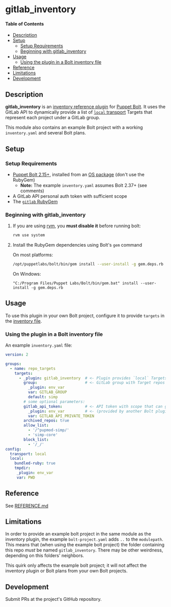 # gitlab_inventory

#### Table of Contents

<!-- vim-markdown-toc GFM -->

* [Description](#description)
* [Setup](#setup)
  * [Setup Requirements](#setup-requirements)
  * [Beginning with gitlab_inventory](#beginning-with-gitlab_inventory)
* [Usage](#usage)
  * [Using the plugin in a Bolt inventory file](#using-the-plugin-in-a-bolt-inventory-file)
* [Reference](#reference)
* [Limitations](#limitations)
* [Development](#development)

<!-- vim-markdown-toc -->

## Description

**gitlab_inventory** is an [inventory reference plugin] for [Puppet
Bolt]. It uses the GitLab API to dynamically provide a list of [`local`
transport] Targets that represent each project under a GitLab group.

This module also contains an example Bolt project with a working
`inventory.yaml` and several Bolt plans.

## Setup

### Setup Requirements

* [Puppet Bolt 2.15+][bolt], installed from an [OS package][bolt-install] (don't use the RubyGem)
  * **Note:** The example `inventory.yaml` assumes Bolt 2.37+ (see comments)
* A GitLab API personal auth token with sufficient scope
* The [`gitlab` RubyGem][gitlab-rb]

### Beginning with gitlab_inventory

1. If you are using [rvm], you **must disable it** before running bolt:

   ```sh
   rvm use system
   ```

2. Install the RubyGem dependencies using Bolt's `gem` command

   On most platforms:

   ```sh
   /opt/puppetlabs/bolt/bin/gem install --user-install -g gem.deps.rb
   ```

   On Windows:

   ```pwsh
   "C:/Program Files/Puppet Labs/Bolt/bin/gem.bat" install --user-install -g gem.deps.rb
   ```

## Usage

To use this plugin in your own Bolt project, configure it to provide `targets`
in the [inventory file].

### Using the plugin in a Bolt inventory file

An example `inventory.yaml` file:

```yaml
version: 2

groups:
  - name: repo_targets
    targets:
      - _plugin: gitlab_inventory  # <- Plugin provides `local` Targets
        group:                     # <- GitLab group with Target repos
          _plugin: env_var
          var: GITLAB_GROUP
          default: simp
        # some optional parameters:
        gitlab_api_token:          # <- API token with scope that can get repos
          _plugin: env_var         # <- (provided by another Bolt plugin)
          var: GITLAB_API_PRIVATE_TOKEN
        archived_repos: true
        allow_list:
          - '/^pupmod-simp/'
          - 'simp-core'
        block_list:
          - '/_/'
config:
  transport: local
  local:
    bundled-ruby: true
    tmpdir:
     _plugin: env_var
     var: PWD

```

## Reference

See [REFERENCE.md](./REFERENCE.md)

## Limitations

In order to provide an example bolt project in the same module as the inventory
plugin, the example `bolt-project.yaml` adds `..` to the `modulepath`.  This
means that (when using the example bolt project) the folder containing this repo
_must_ be named `gitlab_inventory`.  There may be other weirdness, depending on
this folders' neighbors.

This quirk only affects the example bolt project; it will not affect the
inventory plugin or Bolt plans from your own Bolt projects.

## Development

Submit PRs at the project's GitHub repository.

[bolt]: https://puppet.com/docs/bolt/latest/bolt.html
[bolt-install]: https://puppet.com/docs/bolt/latest/bolt_installing.html
[inventory file]: https://puppet.com/docs/bolt/latest/inventory_file_v2.html
[inventory reference plugin]: https://puppet.com/docs/bolt/latest/using_plugins.html#reference-plugins
[`local` transport]: https://puppet.com/docs/bolt/latest/bolt_transports_reference.html#local
[gitlab-rb]: https://rubygems.org/gems/gitlab
[Puppet Bolt]: https://puppet.com/docs/bolt/latest/bolt.html
[rvm]: https://rvm.io
